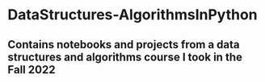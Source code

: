 # DataStructures-AlgorithmsInPython
## Contains notebooks and projects from a data structures and algorithms course I took in the Fall 2022

